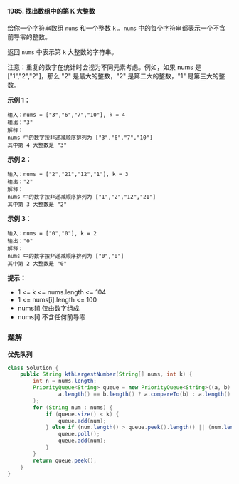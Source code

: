 #### 1985. 找出数组中的第 K 大整数

给你一个字符串数组 `nums` 和一个整数 `k` 。`nums` 中的每个字符串都表示一个不含前导零的整数。

返回 `nums` 中表示第 `k` 大整数的字符串。

注意：重复的数字在统计时会视为不同元素考虑。例如，如果 nums 是 ["1","2","2"]，那么 "2" 是最大的整数，"2" 是第二大的整数，"1" 是第三大的整数。

**示例 1：**

```shell
输入：nums = ["3","6","7","10"], k = 4
输出："3"
解释：
nums 中的数字按非递减顺序排列为 ["3","6","7","10"]
其中第 4 大整数是 "3"
```

**示例 2：**

```shell
输入：nums = ["2","21","12","1"], k = 3
输出："2"
解释：
nums 中的数字按非递减顺序排列为 ["1","2","12","21"]
其中第 3 大整数是 "2"
```

**示例 3：**

```shell
输入：nums = ["0","0"], k = 2
输出："0"
解释：
nums 中的数字按非递减顺序排列为 ["0","0"]
其中第 2 大整数是 "0"
```

**提示：**

* 1 <= k <= nums.length <= 104
* 1 <= nums[i].length <= 100
* nums[i] 仅由数字组成
* nums[i] 不含任何前导零

### 题解

**优先队列**

```java
class Solution {
    public String kthLargestNumber(String[] nums, int k) {
        int n = nums.length;
        PriorityQueue<String> queue = new PriorityQueue<String>((a, b) ->
                a.length() == b.length() ? a.compareTo(b) : a.length() - b.length()
        );
        for (String num : nums) {
            if (queue.size() < k) {
                queue.add(num);
            } else if (num.length() > queue.peek().length() || (num.length() == queue.peek().length() && num.compareTo(queue.peek()) > 0)) {
                queue.poll();
                queue.add(num);
            }
        }
        return queue.peek();
    }
}
```

